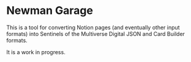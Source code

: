 Newman Garage
=============

This is a tool for converting Notion pages (and eventually other input formats) into Sentinels of the Multiverse Digital JSON and Card Builder formats.

It is a work in progress.